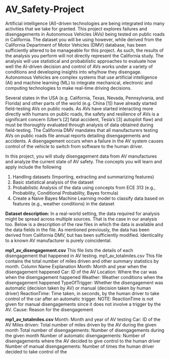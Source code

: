 # AV_Safety-Project

Artificial intelligence (AI)-driven technologies are being integrated into many activities that we take for granted. This project explores failures and disengagements in Autonomous Vehicles (AVs) being tested on public roads in California. The dataset you will be using however, while derived from the California Department of Motor Vehicles (DMV) database, has been sufficiently altered to be manageable for this project. As such, the results of the analysis you perform will not directly represent the California study. The analysis will use statistical and probabilistic approaches to evaluate how well the AI-driven decision and control of AVs works under a variety of conditions and developing insights into why/how they disengage.
Autonomous Vehicles are complex systems that use artificial intelligence (AI) and machine learning (ML) to integrate mechanical, electronic and computing technologies to make real-time driving decisions. 

Several states in the USA (e.g. California, Texas, Nevada, Pennsylvania, and Florida) and other parts of the world (e.g. China [1]) have already started field-testing AVs on public roads. As AVs have started interacting more directly with humans on public roads, the safety and resilience of AVs is a significant concern (Uber’s [2] fatal accident, Tesla’s [3] autopilot flaw) and must be thoroughly evaluated through analysis of data obtained during field-testing.
The California DMV mandates that all manufacturers testing AVs on public roads file annual reports detailing disengagements and accidents. A disengagement occurs when a failure in the AV system causes control of the vehicle to switch from software to the human driver.

In this project, you will study disengagement data from AV manufactures and analyze the current state of AV safety. The concepts you will learn and apply include the following
1. Handling datasets (Importing, extracting and summarizing features)
2. Basic statistical analysis of the dataset
3. Probabilistic Analysis of the data using concepts from ECE 313 (e.g., Probability, Conditional Probability, Bayes formula)
4. Create a Naive Bayes Machine Learning model to classify data based on features (e.g., weather conditions) in the dataset


**Dataset description:**
In a real-world setting, the data required for analysis might be spread across multiple sources. That is the case in our analysis too. Below is a description of the raw files in which the data is available and the data fields in the file. As mentioned previously, the data has been derived from California DMV, but has been sufficiently modified. Identicality to a known AV manufacturer is purely coincidental.

**mp1_av_disengagement.csv**
This file lists the details of each disengagement that happened in AV testing.
mp1_av_totalmiles.csv
This file contains the total number of miles driven and other summary statistics by month.
Column Name
Explanation
Month: Month and year when the disengagement happened
Car: ID of the AV
Location: Where the car was when the disengagement happened
Weather: Weather conditions when the disengagement happened
TypeOfTrigger: Whether the disengagement was automatic (decision taken by AV) or manual (decision taken by human driver)
ReactionTime: Time taken, in seconds, by the human driver to take control of the car after an automatic trigger.
NOTE: ReactionTime is not given for manual disengagements since it does not involve a trigger by the AV.
Cause: Reason for the disengagement

**mp1_av_totalmiles.csv**
Month: Month and year of AV testing
Car: ID of the AV
Miles driven: Total number of miles driven by the AV during the given month
Total number of disengagements: Number of disengagements during the given month
Number of automatic disengagements: Number of disengagements where the AV decided to give control to the human driver
Number of manual disengagements: Number of times the human driver decided to take control of the
